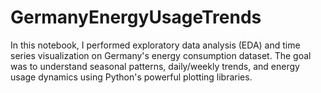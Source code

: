 # GermanyEnergyUsageTrends
In this notebook, I performed exploratory data analysis (EDA) and time series visualization on Germany's energy consumption dataset. The goal was to understand seasonal patterns, daily/weekly trends, and energy usage dynamics using Python's powerful plotting libraries.
